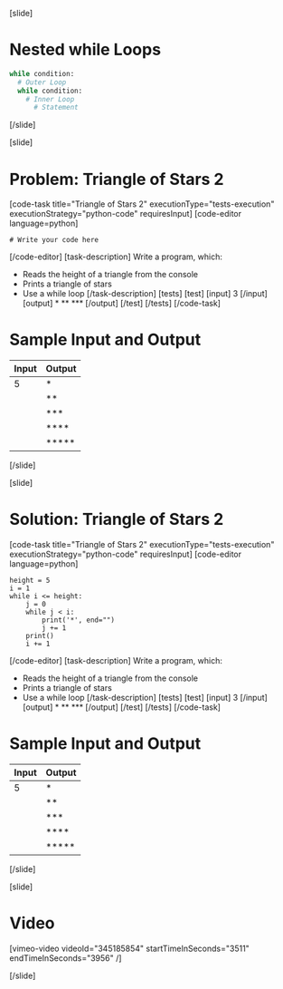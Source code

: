 [slide]
# Nested while Loops
```python
while condition:
  # Outer Loop 
  while condition: 
    # Inner Loop
      # Statement
```
[/slide]

[slide]
# Problem: Triangle of Stars 2
[code-task title="Triangle of Stars 2" executionType="tests-execution" executionStrategy="python-code" requiresInput]
[code-editor language=python]
```
# Write your code here
```
[/code-editor]
[task-description]
Write a program, which:

* Reads the height of a triangle from the console
* Prints a triangle of stars
* Use a while loop
[/task-description]
[tests]
[test]
[input]
3
[/input]
[output]
\*
\*\*
\*\*\*
[/output]
[/test]
[/tests]
[/code-task]
# Sample Input and Output
|Input|Output|
|-----|------|
|5|\*|
||\*\*|
||\*\*\*|
||\*\*\*\*|
||\*\*\*\*\*|
[/slide]

[slide]
# Solution: Triangle of Stars 2
[code-task title="Triangle of Stars 2" executionType="tests-execution" executionStrategy="python-code" requiresInput]
[code-editor language=python]
```
height = 5
i = 1
while i <= height:
    j = 0
    while j < i:
        print('*', end="")
        j += 1
    print()
    i += 1
```
[/code-editor]
[task-description]
Write a program, which:

* Reads the height of a triangle from the console
* Prints a triangle of stars
* Use a while loop
[/task-description]
[tests]
[test]
[input]
3
[/input]
[output]
\*
\*\*
\*\*\*
[/output]
[/test]
[/tests]
[/code-task]
# Sample Input and Output
|Input|Output|
|-----|------|
|5|\*|
||\*\*|
||\*\*\*|
||\*\*\*\*|
||\*\*\*\*\*|
[/slide]

[slide]
# Video

[vimeo-video videoId="345185854" startTimeInSeconds="3511" endTimeInSeconds="3956" /]

[/slide]